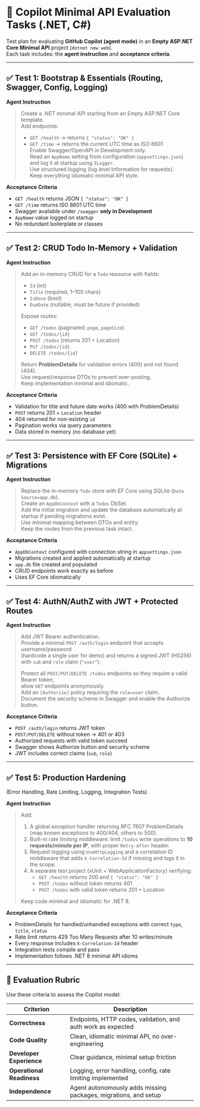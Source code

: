 # 🧪 Copilot Minimal API Evaluation Tasks (.NET, C#)

Test plan for evaluating **GitHub Copilot (agent mode)** in an **Empty ASP.NET Core Minimal API** project (`dotnet new web`).  
Each task includes: the **agent instruction** and **acceptance criteria**.

---

## ✅ Test 1: Bootstrap & Essentials (Routing, Swagger, Config, Logging)

**Agent Instruction**

> Create a .NET minimal API starting from an Empty ASP.NET Core template.  
> Add endpoints:
> - `GET /health` → returns `{ "status": "OK" }`
> - `GET /time` → returns the current UTC time as ISO 8601  
> Enable Swagger/OpenAPI in Development only.  
> Read an `AppName` setting from configuration (`appsettings.json`) and log it at startup using `ILogger`.  
> Use structured logging (log level Information for requests).  
> Keep everything idiomatic minimal API style.

**Acceptance Criteria**

- `GET /health` returns JSON `{ "status": "OK" }`
- `GET /time` returns ISO 8601 UTC time
- Swagger available under `/swagger` **only in Development**
- `AppName` value logged on startup
- No redundant boilerplate or classes

---

## ✅ Test 2: CRUD Todo In-Memory + Validation

**Agent Instruction**

> Add an in-memory CRUD for a `Todo` resource with fields:  
> - `Id` (int)  
> - `Title` (required, 1–100 chars)  
> - `IsDone` (bool)  
> - `DueDate` (nullable, must be future if provided)  
>
> Expose routes:
> - `GET /todos` (paginated: `page`, `pageSize`)
> - `GET /todos/{id}`
> - `POST /todos` (returns 201 + Location)
> - `PUT /todos/{id}`
> - `DELETE /todos/{id}`  
>
> Return **ProblemDetails** for validation errors (400) and not found (404).  
> Use request/response DTOs to prevent over-posting.  
> Keep implementation minimal and idiomatic.

**Acceptance Criteria**

- Validation for title and future date works (400 with ProblemDetails)
- `POST` returns 201 + `Location` header
- 404 returned for non-existing `id`
- Pagination works via query parameters
- Data stored in memory (no database yet)

---

## ✅ Test 3: Persistence with EF Core (SQLite) + Migrations

**Agent Instruction**

> Replace the in-memory `Todo` store with EF Core using SQLite (`Data Source=app.db`).  
> Create an `AppDbContext` with a `Todos` DbSet.  
> Add the initial migration and update the database automatically at startup if pending migrations exist.  
> Use minimal mapping between DTOs and entity.  
> Keep the routes from the previous task intact.

**Acceptance Criteria**

- `AppDbContext` configured with connection string in `appsettings.json`
- Migrations created and applied automatically at startup
- `app.db` file created and populated
- CRUD endpoints work exactly as before
- Uses EF Core idiomatically

---

## ✅ Test 4: AuthN/AuthZ with JWT + Protected Routes

**Agent Instruction**

> Add JWT Bearer authentication.  
> Provide a minimal `POST /auth/login` endpoint that accepts username/password  
> (hardcode a single user for demo) and returns a signed JWT (HS256)  
> with `sub` and `role` claim (`"user"`).  
>
> Protect all `POST/PUT/DELETE /todos` endpoints so they require a valid Bearer token;  
> allow `GET` endpoints anonymously.  
> Add an `[Authorize]` policy requiring the `role=user` claim.  
> Document the security scheme in Swagger and enable the Authorize button.

**Acceptance Criteria**

- `POST /auth/login` returns JWT token
- `POST/PUT/DELETE` without token → 401 or 403
- Authorized requests with valid token succeed
- Swagger shows Authorize button and security scheme
- JWT includes correct claims (`sub`, `role`)

---

## ✅ Test 5: Production Hardening  
(Error Handling, Rate Limiting, Logging, Integration Tests)

**Agent Instruction**

> Add:
> 1. A global exception handler returning RFC 7807 ProblemDetails (map known exceptions to 400/404, others to 500).  
> 2. Built-in rate limiting middleware: limit `/todos` write operations to **10 requests/minute per IP**, with proper `Retry-After` header.  
> 3. Request logging using `UseHttpLogging` and a correlation ID middleware that adds `X-Correlation-Id` if missing and logs it in the scope.  
> 4. A separate test project (xUnit + WebApplicationFactory) verifying:
>    - `GET /health` returns 200 and `{ "status": "OK" }`
>    - `POST /todos` without token returns 401
>    - `POST /todos` with valid token returns 201 + Location  
>
> Keep code minimal and idiomatic for .NET 8.

**Acceptance Criteria**

- ProblemDetails for handled/unhandled exceptions with correct `type`, `title`, `status`
- Rate limit returns 429 Too Many Requests after 10 writes/minute
- Every response includes `X-Correlation-Id` header
- Integration tests compile and pass
- Implementation follows .NET 8 minimal API idioms

---

## 🧭 Evaluation Rubric

Use these criteria to assess the Copilot model:

| Criterion | Description |
|------------|--------------|
| **Correctness** | Endpoints, HTTP codes, validation, and auth work as expected |
| **Code Quality** | Clean, idiomatic minimal API, no over-engineering |
| **Developer Experience** | Clear guidance, minimal setup friction |
| **Operational Readiness** | Logging, error handling, config, rate limiting implemented |
| **Independence** | Agent autonomously adds missing packages, migrations, and setup |

